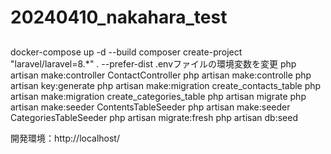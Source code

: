 # 20240410_nakahara_test
##
docker-compose up -d --build
composer create-project "laravel/laravel=8.*" . --prefer-dist
.envファイルの環境変数を変更
php artisan make:controller ContactController
php artisan make:controlle
php artisan key:generate
php artisan make:migration create_contacts_table
php artisan make:migration create_categories_table
php artisan migrate
php artisan make:seeder ContentsTableSeeder
php artisan make:seeder CategoriesTableSeeder
php artisan migrate:fresh
php artisan db:seed


開発環境：http://localhost/
